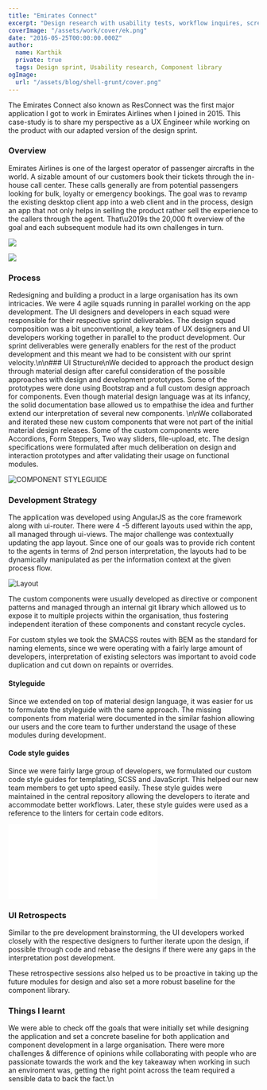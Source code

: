 ```yaml
---
title: "Emirates Connect"
excerpt: "Design research with usability tests, workflow inquires, screen designs and component development"
coverImage: "/assets/work/cover/ek.png"
date: "2016-05-25T00:00:00.000Z"
author:
  name: Karthik
  private: true
  tags: Design sprint, Usability research, Component library
ogImage:
  url: "/assets/blog/shell-grunt/cover.png"
---
```


The Emirates Connect also known as ResConnect was the first major application I got to work in Emirates Airlines when I joined in 2015. This case-study is to share my perspective as a UX Engineer while working on the product with our adapted version of the design sprint.

### Overview

Emirates Airlines is one of the largest operator of passenger aircrafts in the world. A sizable amount of our customers book their tickets through the in-house call center. These calls generally are from potential passengers looking for bulk, loyalty or emergency bookings. The goal was to revamp the existing desktop client app into a web client and in the process, design an app that not only helps in selling the product rather sell the experience to the callers through the agent. That\u2019s the 20,000 ft overview of the goal and each subsequent module had its own challenges in turn.

![](https://s3-ap-southeast-2.amazonaws.com/k97static/project-snaps/ssui-2-search.png)

![](https://s3-ap-southeast-2.amazonaws.com/k97static/project-snaps/ssui-3-payments.png)

### Process

Redesigning and building a product in a large organisation has its own intricacies. We were 4 agile squads running in parallel working on the app development. The UI designers and developers in each squad were responsible for their respective sprint deliverables. The design squad composition was a bit unconventional, a key team of UX designers and UI developers working together in parallel to the product development. Our sprint deliverables were generally enablers for the rest of the product development and this meant we had to be consistent with our sprint velocity.\n\n### UI Structure\nWe decided to approach the product design through material design after careful consideration of the possible approaches with design and development prototypes. Some of the prototypes were done using Bootstrap and a full custom design approach for components. Even though material design language was at its infancy, the solid documentation base allowed us to empathise the idea and further extend our interpretation of several new components. \n\nWe collaborated and iterated these new custom components that were not part of the initial material design releases. Some of the custom components were Accordions, Form Steppers, Two way sliders, file-upload, etc. The design specifications were formulated after much deliberation on design and interaction prototypes and after validating their usage on functional modules.

![COMPONENT STYLEGUIDE](https://s3-ap-southeast-2.amazonaws.com/k97static/project-snaps/ssui-component.jpg)

### Development Strategy

The application was developed using AngularJS as the core framework along with ui-router. There were 4 -5 different layouts used within the app, all managed through ui-views. The major challenge was contextually updating the app layout. Since one of our goals was to provide rich content to the agents in terms of 2nd person interpretation, the layouts had to be dynamically manipulated as per the information context at the given process flow.

![Layout](https://s3-ap-southeast-2.amazonaws.com/k97static/project-snaps/ssui-4-xray-components.png)

The custom components were usually developed as directive or component patterns and managed through an internal git library which allowed us to expose it to multiple projects within the organisation, thus fostering independent iteration of these components and constant recycle cycles.

For custom styles we took the SMACSS routes with BEM as the standard for naming elements, since we were operating with a fairly large amount of developers, interpretation of existing selectors was important to avoid code duplication and cut down on repaints or overrides.

#### Styleguide

Since we extended on top of material design language, it was easier for us to formulate the styleguide with the same approach. The missing components from material were documented in the similar fashion allowing our users and the core team to further understand the usage of these modules during development.

#### Code style guides

Since we were fairly large group of developers, we formulated our custom code style guides for templating, SCSS and JavaScript. This helped our new team members to get upto speed easily. These style guides were maintained in the central repository allowing the developers to iterate and accommodate better workflows. Later, these style guides were used as a reference to the linters for certain code editors.

<iframe src=\"//www.slideshare.net/slideshow/embed_code/key/2Vyd5rY9Stlwd2\" width=\"668\" height=\"714\" frameborder=\"0\" marginwidth=\"0\" marginheight=\"0\" scrolling=\"no\" style=\"border:1px solid #CCC; border-width:1px; max-width: 100%;\" allowfullscreen> </iframe>

### UI Retrospects

Similar to the pre development brainstorming, the UI developers worked closely with the respective designers to further iterate upon the design, if possible through code and rebase the designs if there were any gaps in the interpretation post development.

These retrospective sessions also helped us to be proactive in taking up the future modules for design and also set a more robust baseline for the component library.

### Things I learnt

We were able to check off the goals that were initially set while designing the application and set a concrete baseline for both application and component development in a large organisation. There were more challenges & difference of opinions while collaborating with people who are passionate towards the work and the key takeaway when working in such an enviroment was, getting the right point across the team required a sensible data to back the fact.\n
